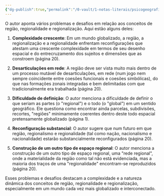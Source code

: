 ```yaml
---
{"dg-publish":true,"permalink":"/0-vault/1-notas-literais/psicogeografia/problemas/","dgHomeLink":true,"dgShowLocalGraph":true,"dgShowFileTree":true,"dgEnableSearch":true}
---
```


O autor aponta vários problemas e desafios em relação aos conceitos de região, regionalidade e regionalização. Aqui estão alguns deles:

1. **Complexidade crescente**: Em um mundo globalizado, a região, a regionalização e a regionalidade enfrentam reconfigurações que atestam uma crescente complexidade em termos de seu desenho espacial e do entrecruzamento dos sujeitos e dimensões que as constroem (página 20).

2. **Desarticulações em rede**: A região deve ser vista muito mais dentro de um processo mutável de desarticulações, em rede (num jogo nem sempre coincidente entre coesões funcionais e coesões simbólicas), do que nas formações zonais integradas e bem delimitadas com que tradicionalmente era trabalhada (página 20).

3. **Dificuldade de definição**: O autor menciona a dificuldade de definir o que seriam as partes (o "regional") e o todo (o "global") em um sentido geográfico. Ele questiona como encontrar ainda parcelas, subdivisões, recortes, "regiões" minimamente coerentes dentro deste todo espacial pretensamente globalizado (página 1).

4. **Reconfiguração substancial**: O autor sugere que num futuro em que região, regionalismo e regionalidade (tal como nação, nacionalismo e nacionalidade) estarão substancialmente reconfigurados (página 20).

5. **Construção de um outro tipo de espaço regional**: O autor menciona a construção de um outro tipo de espaço regional, uma "rede regional", onde a materialidade da região como tal não está evidenciada, mas a maioria dos traços de uma "regionalidade" encontram-se reproduzidos (página 20).

Esses problemas e desafios destacam a complexidade e a natureza dinâmica dos conceitos de região, regionalidade e regionalização, especialmente em um mundo cada vez mais globalizado e interconectado.
